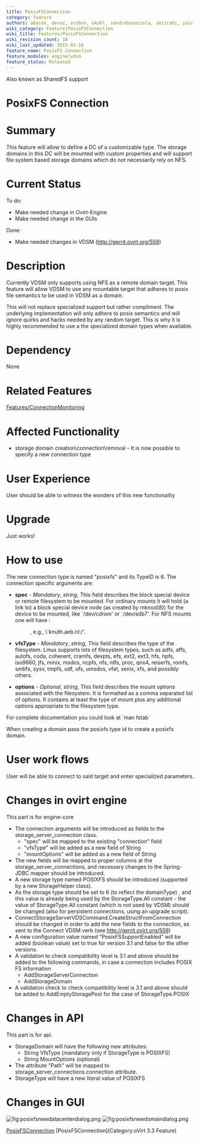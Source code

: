 ```yaml
---
title: PosixFSConnection
category: feature
authors: abaron, derez, ecohen, ekohl, sandrobonazzola, smizrahi, yair zaslavsky
wiki_category: Feature|PosixFSConnection
wiki_title: Features/PosixFSConnection
wiki_revision_count: 18
wiki_last_updated: 2015-01-16
feature_name: PosixFS Connection
feature_modules: engine/vdsm
feature_status: Released
---
```


Also known as SharedFS support

# PosixFS Connection

# Summary

This feature will allow to define a DC of a customizable type. The storage domains in this DC will be mounted with custom properties and will support file system based storage domains which do not necessarily rely on NFS.

# Current Status

To do:

*   Make needed change in Ovirt-Engine
*   Make needed change in the GUIs

Done:

*   Make needed changes in VDSM (http://gerrit.ovirt.org/559)

# Description

Currently VDSM only supports using NFS as a remote domain target. This feature will allow VDSM to use any mountable target that adheres to posix file semantics to be used in VDSM as a domain.

This will not replace specialized support but rather compliment. The underlying implementation will only adhere to posix semantics and will ignore quirks and hacks needed by any random target. This is why it is highly recommended to use a the specialized domain types when available.

# Dependency

None

# Related Features

[Features/ConnectionMonitoring](Features/ConnectionMonitoring)

# Affected Functionality

*   storage domain creation\\connection\\removal - It is now possible to specify a new connection type

# User Experience

User should be able to witness the wonders of this new functionality

# Upgrade

Just works!

# How to use

The new connection type is named "posixfs" and its TypeID is 6. The connection specific arguments are:

*   **spec** - *Mandatory*, *string*, This field describes the block special device or remote filesystem to be mounted. For ordinary mounts it will hold (a link to) a block special device node (as created by mknod(8)) for the device to be mounted, like \`/dev/cdrom' or \`/dev/sdb7'. For NFS mounts one will have <host>:
    <dir>
    , e.g., \`knuth.aeb.nl:/'.

*   **vfsType** - *Mandatory*, *string*, This field describes the type of the filesystem. Linux supports lots of filesystem types, such as adfs, affs, autofs, coda, coherent, cramfs, devpts, efs, ext2, ext3, hfs, hpfs, iso9660, jfs, minix, msdos, ncpfs, nfs, ntfs, proc, qnx4, reiserfs, romfs, smbfs, sysv, tmpfs, udf, ufs, umsdos, vfat, xenix, xfs, and possibly others.
*   **options** - *Optional*, *string*, This field describes the mount options associated with the filesystem. It is formatted as a comma separated list of options. It contains at least the type of mount plus any additional options appropriate to the filesystem type.

For complete documentation you could look at \`man fstab\`

When creating a domain pass the posixfs type id to create a posixfs domain.

# User work flows

User will be able to connect to said target and enter specialized parameters.

# Changes in ovirt engine

This part is for engine-core

*   The connection arguments will be introduced as fields to the storage_server_connection class.
    -   "spec" will be mapped to the existing "connection" field
    -   "vfsType" will be added as a new field of String
    -   "mountOptions" will be added as a new field of String
*   The new fields will be mapped to proper columns at the storage_server_connections, and necessary changes to the Spring-JDBC mapper should be introduced.
*   A new storage type named POSIXFS should be introduced (supported by a new StorageHelper class).
*   As the storage type should be set to 6 (to reflect the domainType) , and this value is already being used by the StorageType.All constant - the value of StorageType.All constant (which is not used by VDSM) should be changed (also for persistent connections, using an upgrade script).
*   ConnectStorageServerVDSCommand.CreateStructFromConnection should be changed in order to add the new fields to the connection, as sent to the Connect VDSM verb (see <http://gerrit.ovirt.org/559>)
*   A new configuration value named "PosixFSSupportEnabled" will be added (boolean value) set to true for version 3.1 and false for the other versions.
*   A validation to check compatibility level is 3.1 and above should be added to the following commands, in case a connection includes POSIX FS information
    -   AddStorageServerConnection
    -   AddStorageDomain
*   A validation check to check compatibility level is 3.1 and above should be added to AddEmptyStoragePool for the case of StorageType.POSIX

# Changes in API

This part is for api.

*   StorageDomain will have the following new attributes:
    -   String VfsType (mandatory only if StorageType is POSIXFS)
    -   String MountOptions (optional)
*   The attribute "Path" will be mapped to storage_server_connections.connection attribute.
*   StorageType will have a new literal value of POSIXFS

# Changes in GUI

![](posixfsnewdatacenterdialog.png "fig:posixfsnewdatacenterdialog.png") ![](posixfsnewdomaindialog.png "fig:posixfsnewdomaindialog.png")

[PosixFSConnection](Category:Feature) [PosixFSConnection](Category:oVirt 3.3 Feature)
